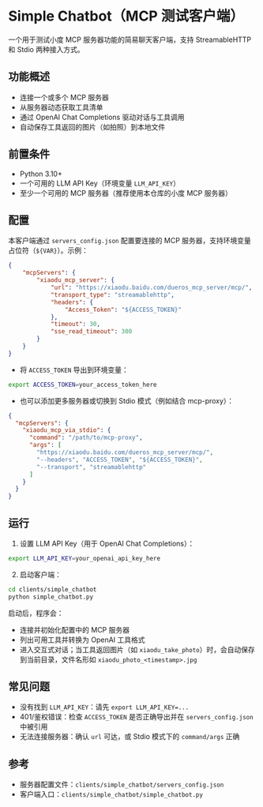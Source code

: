 # Simple Chatbot（MCP 测试客户端）

一个用于测试小度 MCP 服务器功能的简易聊天客户端，支持 StreamableHTTP 和 Stdio 两种接入方式。

## 功能概述
- 连接一个或多个 MCP 服务器
- 从服务器动态获取工具清单
- 通过 OpenAI Chat Completions 驱动对话与工具调用
- 自动保存工具返回的图片（如拍照）到本地文件

## 前置条件
- Python 3.10+
- 一个可用的 LLM API Key（环境变量 `LLM_API_KEY`）
- 至少一个可用的 MCP 服务器（推荐使用本仓库的小度 MCP 服务器）

## 配置

本客户端通过 `servers_config.json` 配置要连接的 MCP 服务器，支持环境变量占位符（`${VAR}`）。示例：

```json
{
    "mcpServers": {
        "xiaodu_mcp_server": {
            "url": "https://xiaodu.baidu.com/dueros_mcp_server/mcp/",
            "transport_type": "streamablehttp",
            "headers": {
                "Access_Token": "${ACCESS_TOKEN}"
            },
            "timeout": 30,
            "sse_read_timeout": 300
        }
    }
}
```

- 将 `ACCESS_TOKEN` 导出到环境变量：
```bash
export ACCESS_TOKEN=your_access_token_here
```

- 也可以添加更多服务器或切换到 Stdio 模式（例如结合 mcp-proxy）：
```json
{
  "mcpServers": {
    "xiaodu_mcp_via_stdio": {
      "command": "/path/to/mcp-proxy",
      "args": [
        "https://xiaodu.baidu.com/dueros_mcp_server/mcp/",
        "--headers", "ACCESS_TOKEN", "${ACCESS_TOKEN}",
        "--transport", "streamablehttp"
      ]
    }
  }
}
```

## 运行

1) 设置 LLM API Key（用于 OpenAI Chat Completions）：
```bash
export LLM_API_KEY=your_openai_api_key_here
```

2) 启动客户端：
```bash
cd clients/simple_chatbot
python simple_chatbot.py
```

启动后，程序会：
- 连接并初始化配置中的 MCP 服务器
- 列出可用工具并转换为 OpenAI 工具格式
- 进入交互式对话；当工具返回图片（如 `xiaodu_take_photo`）时，会自动保存到当前目录，文件名形如 `xiaodu_photo_<timestamp>.jpg`

## 常见问题
- 没有找到 `LLM_API_KEY`：请先 `export LLM_API_KEY=...`
- 401/鉴权错误：检查 `ACCESS_TOKEN` 是否正确导出并在 `servers_config.json` 中被引用
- 无法连接服务器：确认 `url` 可达，或 Stdio 模式下的 `command/args` 正确

## 参考
- 服务器配置文件：`clients/simple_chatbot/servers_config.json`
- 客户端入口：`clients/simple_chatbot/simple_chatbot.py`
